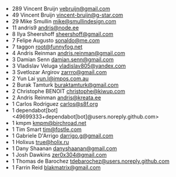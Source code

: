 * 289	Vincent Bruijn <vebruijn@gmail.com>
*  49	Vincent Bruijn <vincent-bruijn@g-star.com>
*  29	Mike Smullin <mike@smullindesign.com>
*  11	andris9 <andris@node.ee>
*   8	Ilya Sheershoff <sheershoff@gmail.com>
*   7	Felipe Augusto <sonaldo@me.com>
*   7	taggon <root@funnyfog.net>
*   4	Andris Reinman <andris.reinman@gmail.com>
*   3	Damian Senn <damian.senn@gmail.com>
*   3	Vladislav Veluga <vladislav805@yandex.com>
*   3	Svetlozar Argirov <zarrro@gmail.com>
*   2	Yun Lai <yun.l@impos.com.au>
*   2	Burak Tamturk <buraktamturk@gmail.com>
*   2	Christophe BENOIT <christophe@kiwup.com>
*   2	Andris Reinman <andris@kreata.ee>
*   1	Carlos Rodriguez <carlos@s8f.org>
*   1	dependabot[bot] <49699333+dependabot[bot]@users.noreply.github.com>
*   1	kmpm <kmpm@birchroad.net>
*   1	Tim Smart <tim@fostle.com>
*   1	Gabriele D'Arrigo <darrigo.g@gmail.com>
*   1	Holixus <true@holix.ru>
*   1	Dany Shaanan <danyshaanan@gmail.com>
*   1	Josh Dawkins <zer0x304@gmail.com>
*   1	Thomas de Barochez <tdebarochez@users.noreply.github.com>
*   1	Farrin Reid <blakmatrix@gmail.com>

